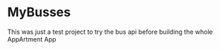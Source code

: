 # MyBusses

This was just a test project to try the bus api before building the whole AppArtment App
